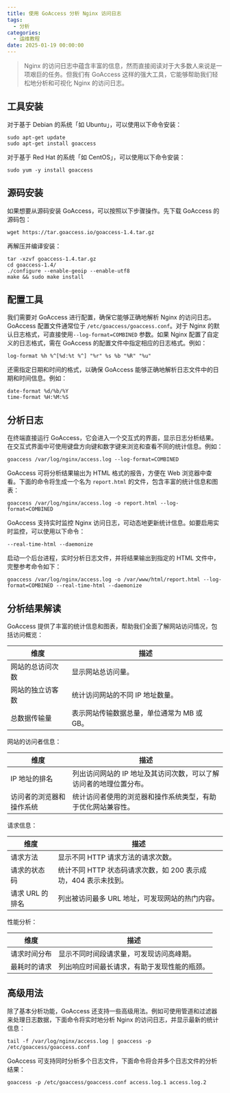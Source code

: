 ```yaml
---
title: 使用 GoAccess 分析 Nginx 访问日志
tags:
  - 分析
categories:
  - 运维教程
date: 2025-01-19 00:00:00
---
```


> Nginx 的访问日志中蕴含丰富的信息，然而直接阅读对于大多数人来说是一项艰巨的任务。但我们有 GoAccess 这样的强大工具，它能够帮助我们轻松地分析和可视化 Nginx 的访问日志。

<!-- more -->

## 工具安装

对于基于 Debian 的系统「如 Ubuntu」，可以使用以下命令安装：

```
sudo apt-get update
sudo apt-get install goaccess
```

对于基于 Red Hat 的系统「如 CentOS」，可以使用以下命令安装：

```
sudo yum -y install goaccess
```

## 源码安装

如果想要从源码安装 GoAccess，可以按照以下步骤操作。先下载 GoAccess 的源码包：

```
wget https://tar.goaccess.io/goaccess-1.4.tar.gz
```

再解压并编译安装：

```
tar -xzvf goaccess-1.4.tar.gz
cd goaccess-1.4/
./configure --enable-geoip --enable-utf8
make && sudo make install
```

## 配置工具

我们需要对 GoAccess 进行配置，确保它能够正确地解析 Nginx 的访问日志。GoAccess 配置文件通常位于 `/etc/goaccess/goaccess.conf`。对于 Nginx 的默认日志格式，可直接使用`--log-format=COMBINED` 参数。如果 Nginx 配置了自定义的日志格式，需在 GoAccess 的配置文件中指定相应的日志格式。例如：

```
log-format %h %^[%d:%t %^] "%r" %s %b "%R" "%u"
```

还需指定日期和时间的格式，以确保 GoAccess 能够正确地解析日志文件中的日期和时间信息。例如：

```
date-format %d/%b/%Y
time-format %H:%M:%S
```

## 分析日志

在终端直接运行 GoAccess，它会进入一个交互式的界面，显示日志分析结果。在交互式界面中可使用键盘方向键和数字键来浏览和查看不同的统计信息。例如：

```
goaccess /var/log/nginx/access.log --log-format=COMBINED
```

GoAccess 可将分析结果输出为 HTML 格式的报告，方便在 Web 浏览器中查看。下面的命令将生成一个名为 `report.html` 的文件，包含丰富的统计信息和图表：

```
goaccess /var/log/nginx/access.log -o report.html --log-format=COMBINED
```

GoAccess 支持实时监控 Nginx 访问日志，可动态地更新统计信息。如要启用实时监控，可以使用以下命令：

```
--real-time-html --daemonize
```

启动一个后台进程，实时分析日志文件，并将结果输出到指定的 HTML 文件中，完整参考命令如下：

```
goaccess /var/log/nginx/access.log -o /var/www/html/report.html --log-format=COMBINED --real-time-html --daemonize
```

## 分析结果解读

GoAccess 提供了丰富的统计信息和图表，帮助我们全面了解网站访问情况，包括访问概览：

| 维度 | 描述 |
| - | - |
| 网站的总访问次数 | 显示网站总访问量。 |
| 网站的独立访客数 | 统计访问网站的不同 IP 地址数量。 |
| 总数据传输量 | 表示网站传输数据总量，单位通常为 MB 或 GB。 |

网站的访问者信息：

| 维度 | 描述 |
| - | - |
| IP 地址的排名 | 列出访问网站的 IP 地址及其访问次数，可以了解访问者的地理位置分布。 |
| 访问者的浏览器和操作系统 | 统计访问者使用的浏览器和操作系统类型，有助于优化网站兼容性。 |

请求信息：

| 维度 | 描述 |
| - | - |
| 请求方法 | 显示不同 HTTP 请求方法的请求次数。 |
| 请求的状态码 | 统计不同 HTTP 状态码请求次数，如 200 表示成功，404 表示未找到。 |
| 请求 URL 的排名 | 列出被访问最多 URL 地址，可发现网站的热门内容。 |

性能分析：

| 维度 | 描述 |
| - | - |
| 请求时间分布 | 显示不同时间段请求量，可发现访问高峰期。 |
| 最耗时的请求 | 列出响应时间最长请求，有助于发现性能的瓶颈。 |

## 高级用法

除了基本分析功能，GoAccess 还支持一些高级用法。例如可使用管道和过滤器来处理日志数据，下面命令将实时地分析 Nginx 的访问日志，并显示最新的统计信息：

```
tail -f /var/log/nginx/access.log | goaccess -p /etc/goaccess/goaccess.conf
```

GoAccess 可支持同时分析多个日志文件，下面命令将合并多个日志文件的分析结果：

```
goaccess -p /etc/goaccess/goaccess.conf access.log.1 access.log.2
```